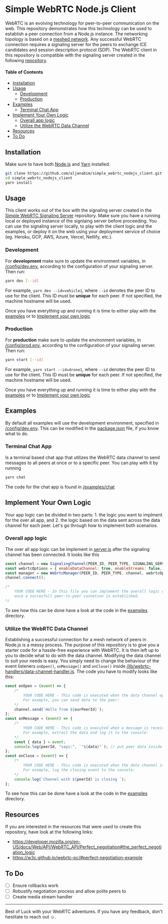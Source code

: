 # Simple WebRTC Node.js Client

WebRTC is an evolving technology for peer-to-peer communication on the web. This repository demonstrates how this technology can be used to establish a peer connection from a Node.js instance. The networking topology is based on a [meshed network](https://webrtcglossary.com/mesh/). Any successful WebRTC connection requires a signaling server for the peers to exchange ICE candidates and session description protocol (SDP). The WebRTC client in this repository is compatible with the signaling server created in the following [repository](https://github.com/aljanabim/simple_webrtc_signaling_server).

#### Table of Contents

-   [Installation](#Installation)
-   [Usage](#Usage)
    -   [Development](#Development)
    -   [Production](#Production)
-   [Examples](#Examples)
    -   [Terminal Chat App](#terminal-chat-app)
-   [Implement Your Own Logic](#implement-your-own-logic)
    -   [Overall app logic](#overall-app-logic)
    -   [Utilize the WebRTC Data Channel](#utilize-the-webrtc-data-channel)
-   [Resources](#Resources)
-   [To Do](#to-do)

## Installation

Make sure to have both [Node.js](https://nodejs.org/en/download/) and [Yarn](https://classic.yarnpkg.com/en/docs/install) installed.

```bash
git clone https://github.com/aljanabim/simple_webrtc_nodejs_client.git
cd simple_webrtc_nodejs_client
yarn install
```

## Usage

This client works out of the box with the signaling server created in the [Simple WebRTC Signaling Server](https://github.com/aljanabim/simple_webrtc_signaling_server) repository. Make sure you have a running local or deployed instance of the signlaing server before proceeding. You can use the signaling server locally, to play with the client logic and the examples, or deploy it on the web using your deployment service of choice (eg. Heroku, GCP, AWS, Azure, Vercel, Netlify, etc.).

### Development

For **development** make sure to update the environment variables, in [/config/dev.env](/config/dev.env), according to the configuration of your signaling server. Then run:

```bash
yarn dev [--id]
```

For example, `yarn dev --id=vehicle1`, where `--id` denotes the peer ID to use for the client. This ID must be **unique** for each peer. If not specified, the machine hostname will be used.

Once you have everything up and running it is time to either play with the [examples](#Examples) or to [Implement your own logic](#implement-your-own-logic)

### Production

For **production** make sure to update the environment variables, in [/config/prod.env](/config/prod.env), according to the configuration of your signaling server. Then run:

```bash
yarn start [--id]
```

For example, `yarn start --id=drone1`, where `--id` denotes the peer ID to use for the client. This ID must be **unique** for each peer. If not specified, the machine hostname will be used.

Once you have everything up and running it is time to either play with the [examples](#Examples) or to [Implement your own logic](#implement-your-own-logic)

## Examples

By default all examples will use the development environment, specified in [/config/dev.env](/config/dev.env). This can be modified in the [package.json](package.json) file, if you know what to do.

### Terminal Chat App

Is a terminal based chat app that utilizes the WebRTC data channel to send messages to all peers at once or to a specific peer. You can play with it by running

```bash
yarn chat
```

The code for the chat app is found in [/examples/chat](/examples/chat)

## Implement Your Own Logic

Your app logic can be divided in two parts: 1. the logic you want to implment for the over all app, and 2. the logic based on the data sent across the data channel for each peer. Let's go through how to implement both scenarios.

### Overall app logic

The over all app logic can be implement in [server.js](server.js) after the signaling channel has been connected. It looks like this

```javascript
const channel = new SignalingChannel(PEER_ID, PEER_TYPE, SIGNALING_SERVER_URL, TOKEN);
const webrtcOptions = { enableDataChannel: true, enableStreams: false, dataChannelHandler };
const manager = new WebrtcManager(PEER_ID, PEER_TYPE, channel, webrtcOptions);
channel.connect();

/*
    YOUR CODE HERE - In this file you can implement the overall logic of your application
    once a succesfull peer-to-peer connetion is established.
*/
```

To see how this can be done have a look at the code in the [examples](/examples) directory.

### Utilize the WebRTC Data Channel

Establishing a successful connection for a mesh network of peers in Node.js is a messy process. The purpose of this repository is to give you a starter code for a hassle-free experience with WebRTC. It is then left up to you to decide what to do with the data channel. Modifying the data channel to suit your needs is easy. You simply need to change the behaviour of the event listeners `onOpen()`, `onMessage()` and `onClose()` inside [/lib/webrtc-handlers/data-channel-handler.js](/lib/webrtc-handlers/data-channel-handler.js). The code you have to modify looks like this:

```javascript
const onOpen = (event) => {
    /* 
        YOUR CODE HERE - This code is executed when the data channel opens.
        For example, you can send data to the peer:
    */
    channel.send(`Hello from ${ourPeerId}`);
};
const onMessage = (event) => {
    /* 
        YOUR CODE HERE - This code is executed when a message is received from the peer.
        For example, extract the data and log it to the console:
    */
    const { data } = event;
    console.log(peerId, "says:", `"${data}"`); // put peer data inside quotation marks
};
const onClose = (event) => {
    /* 
        YOUR CODE HERE - This code is executed when the data channel is closed.
        For example, log the closing event to the console:
    */
    console.log(`Channel with ${peerId} is closing `);
};
```

To see how this can be done have a look at the code in the [examples](/examples) directory.

## Resources

If you are interested in the resources that were used to create this repository, have look at the following links:

-   https://developer.mozilla.org/en-US/docs/Web/API/WebRTC_API/Perfect_negotiation#the_perfect_negotiation_logic
-   https://w3c.github.io/webrtc-pc/#perfect-negotiation-example

## To Do

-   [ ] Ensure rollbacks work
-   [ ] Robustify negotiation process and allow polite peers to
-   [ ] Create media stream handler

---

Best of Luck with your WebRTC adventures. If you have any feedback, don't hestitate to reach out ☺.
